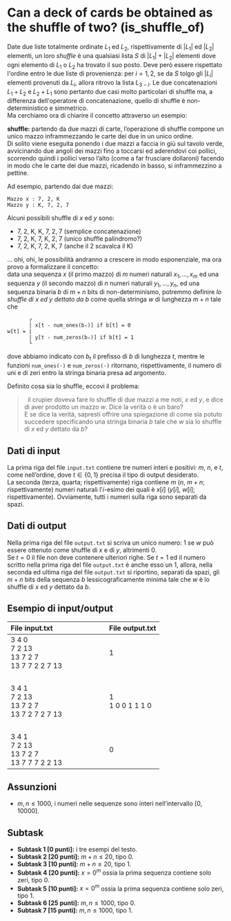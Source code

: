 # Can a deck of cards be obtained as the shuffle of two? (is\_shuffle\_of)

Date due liste totalmente ordinate $L_1$ ed $L_2$, rispettivamente di $|L_1|$ ed $|L_2|$ elementi, un loro _shuffle_ è una qualsiasi lista $S$ di $|L_1|+|L_2|$ elementi dove ogni elemento di $L_1$ o $L_2$ ha trovato il suo posto. Deve però essere rispettato l'ordine entro le due liste di provenienza:
per $i=1,2$, se da $S$ tolgo gli $|L_i|$ elementi provenuti da $L_i$, allora ritrovo la lista $L_{3-i}$.
Le due concatenazioni $L_1+L_2$ e $L_2+L_1$ sono pertanto due casi molto particolari di shuffle ma, a differenza dell'operatore di concatenazione, quello di shuffle è non-deterministico e simmetrico.  
Ma cerchiamo ora di chiarire il concetto attraverso un esempio:

**shuffle:** partendo da due mazzi di carte, l’operazione di shuffle compone un unico mazzo inframmezzando le carte dei due in un unico ordine.  
Di solito viene eseguita ponendo i due mazzi a faccia in giù sul tavolo verde, avvicinando due angoli dei mazzi fino a toccarsi ed aderendovi coi pollici, scorrendo quindi i pollici verso l’alto (come a far frusciare dollaroni) facendo in modo che le carte dei due mazzi, ricadendo in basso, si inframmezzino a pettine.


Ad esempio, partendo dai due mazzi:

```
Mazzo x : 7, 2, K
Mazzo y : K, 7, 2, 7
```

Alcuni possibili shuffle di $x$ ed $y$ sono:

- 7, 2, K, K, 7, 2, 7 (semplice concatenazione)
- 7, 2, K, 7, K, 2, 7 (unico shuffle palindromo?)
- 7, 2, K, 7, 2, K, 7 (anche il 2 scavalca il K)


... ohi, ohi, le possibilità andranno a crescere in modo esponenziale, ma ora provo a formalizzare il
concetto:  
data una sequenza $x$ (il primo mazzo) di $m$ numeri naturali $x_ 1,\ldots , x_m$ ed una sequenza $y$ (il secondo mazzo) di $n$ numeri naturali $y_ 1,\ldots ,y_n$, ed una sequenza binaria $b$ di $m + n$ bits di non-determinismo, potremmo definire _lo shuffle di $x$ ed $y$ dettato da $b$_ come quella stringa $w$ di lunghezza $m + n$ tale che  

```
       ┌
       | x[t - num_ones(bₜ)] if b[t] = 0
w[t] = |
       | y[t - num_zeros(bₜ)] if b[t] = 1
       └
```

dove abbiamo indicato con $b_t$ il prefisso di $b$ di lunghezza $t$, mentre le funzioni `num_ones(·)` e `num_zeros(·)` ritornano, rispettivamente, il numero di uni e di zeri entro la stringa binaria presa ad argomento.  

Definito cosa sia lo shuffle, eccovi il problema:  

> &nbsp; il crupier doveva fare lo shuffle di due mazzi a me noti, $x$ ed $y$, e dice di aver prodotto un
mazzo $w$. Dice la verità o è un baro?  
E se dice la verità, sapresti offrire una spiegazione di come sia potuto succedere specificando
una stringa binaria $b$ tale che $w$ sia lo shuffle di $x$ ed $y$ dettato da $b$?


## Dati di input

La prima riga del file `input.txt` contiene tre numeri interi e positivi: $m$, $n$, e $t$, come nell’ordine, dove $t\in \{0,1\}$ precisa  il tipo di output desiderato.  
La seconda (terza, quarta; rispettivamente) riga contiene $m$ ($n$, $m+n$; rispettivamente) numeri naturali l'$i$-esimo dei quali è $x[i]$ ($y[i]$, $w[i]$; rispettivamente).
Ovviamente, tutti i numeri sulla riga sono separati da spazi.


## Dati di output

Nella prima riga del file `output.txt` si scriva un unico numero: $1$ se $w$ può essere ottenuto come shuffle di $x$ e di $y$, altrimenti $0$.  
Se $t = 0$ il file non deve contenere ulteriori righe. Se $t = 1$ ed il numero scritto nella prima riga del file `output.txt` è anche esso un $1$, allora, nella seconda ed ultima riga del file `output.txt` si riportino, separati da spazi, gli $m + n$ bits della sequenza $b$ lessicograficamente minima tale che $w$ è lo shuffle di $x$ ed $y$ dettato da $b$.

## Esempio di input/output

| File input.txt | &nbsp;&nbsp;&nbsp;&nbsp;&nbsp;&nbsp;&nbsp;&nbsp;&nbsp;&nbsp;&nbsp;&nbsp;&nbsp;&nbsp;&nbsp;&nbsp;&nbsp;&nbsp; | File output.txt |
| :------------  | :----------------------------------: | :-------------- |
| 3 4 0<br>7 2 13<br>13 7 2 7<br>13 7 7 2 2 7 13 | &nbsp; | 1 |
| &nbsp; | &nbsp; | &nbsp; |
| 3 4 1<br>7 2 13<br>13 7 2 7<br>13 7 2 7 2 7 13 | &nbsp; | 1<br>1 0 0 1 1 1 0 |
| &nbsp; | &nbsp; | &nbsp; |
| 3 4 1<br>7 2 13<br>13 7 2 7<br>13 7 7 7 2 2 13 | &nbsp; | 0 |

## Assunzioni

- $m,n \leq 1000$, i numeri nelle sequenze sono interi nell’intervallo $[0 , 10 000]$.

## Subtask

- **Subtask 1 \[0 punti\]:** i tre esempi del testo.
- **Subtask 2 \[20 punti\]:** $m + n \leq 20$, tipo $0$.
- **Subtask 3 \[10 punti\]:** $m + n \leq 20$, tipo $1$.
- **Subtask 4 \[20 punti\]:** $x = 0^m$ ossia la prima sequenza contiene solo zeri, tipo $0$.
- **Subtask 5 \[10 punti\]:** $x = 0^m$ ossia la prima sequenza contiene solo zeri, tipo $1$.
- **Subtask 6 \[25 punti\]:** $m,n \leq 1000$, tipo $0$.
- **Subtask 7 \[15 punti\]:** $m,n \leq 1000$, tipo $1$.
